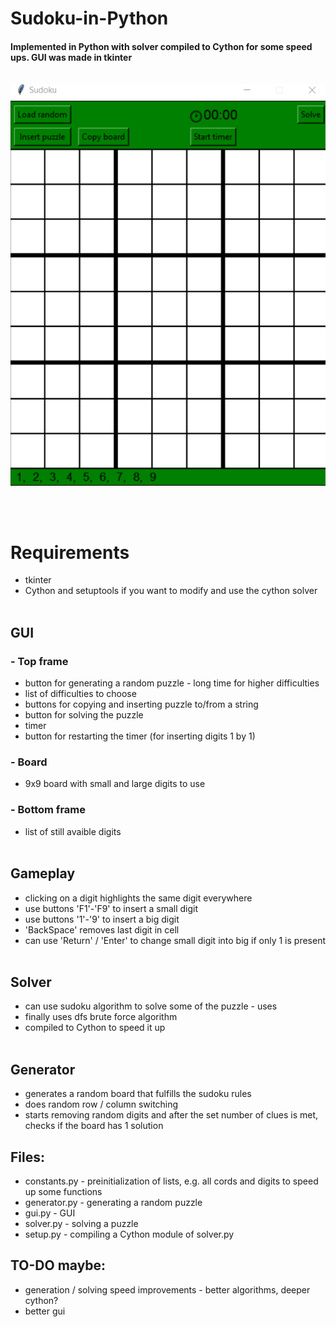 # Sudoku-in-Python
#### Implemented in Python with solver compiled to Cython for some speed ups. GUI was made in tkinter<br/><br/>

<p align="center">
  <img src="images/GUI.png" />
</p>

<br/><br/>

# Requirements
- tkinter
- Cython and setuptools if you want to modify and use the cython solver <br></br>

## GUI
### - Top frame
- button for generating a random puzzle - long time for higher difficulties
- list of difficulties to choose
- buttons for copying and inserting puzzle to/from a string
- button for solving the puzzle
- timer
- button for restarting the timer (for inserting digits 1 by 1)
### - Board
- 9x9 board with small and large digits to use
### - Bottom frame
- list of still avaible digits
<br/><br/>

## Gameplay
- clicking on a digit highlights the same digit everywhere
- use buttons 'F1'-'F9' to insert a small digit 
- use buttons '1'-'9' to insert a big digit
- 'BackSpace' removes last digit in cell
- can use 'Return' / 'Enter' to change small digit into big if only 1 is present
<br/><br/>

## Solver
- can use sudoku algorithm to solve some of the puzzle - uses
- finally uses dfs brute force algorithm
- compiled to Cython to speed it up 
<br/><br/>

## Generator 
- generates a random board that fulfills the sudoku rules
- does random row / column switching
- starts removing random digits and after the set number of clues is met, checks if the board has 1 solution

## Files:
- constants.py - preinitialization of lists, e.g. all cords and digits to speed up some functions
- generator.py - generating a random puzzle
- gui.py - GUI
- solver.py - solving a puzzle
- setup.py - compiling a Cython module of solver.py

## TO-DO maybe:
- generation / solving speed improvements - better algorithms, deeper cython? 
- better gui